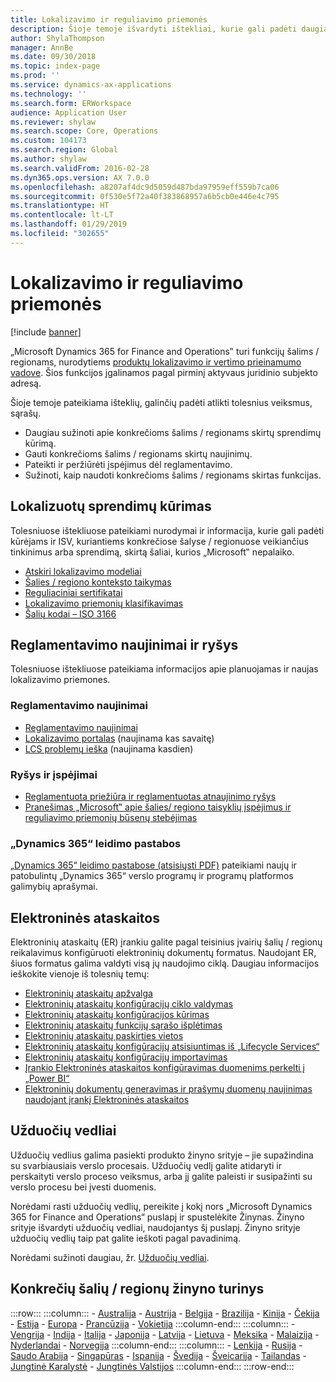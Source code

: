 ```yaml
---
title: Lokalizavimo ir reguliavimo priemonės
description: Šioje temoje išvardyti ištekliai, kurie gali padėti daugiau sužinoti apie konkrečiose šalyse / regionuose veikiančias funkcijas.
author: ShylaThompson
manager: AnnBe
ms.date: 09/30/2018
ms.topic: index-page
ms.prod: ''
ms.service: dynamics-ax-applications
ms.technology: ''
ms.search.form: ERWorkspace
audience: Application User
ms.reviewer: shylaw
ms.search.scope: Core, Operations
ms.custom: 104173
ms.search.region: Global
ms.author: shylaw
ms.search.validFrom: 2016-02-28
ms.dyn365.ops.version: AX 7.0.0
ms.openlocfilehash: a8207af4dc9d5059d487bda97959eff559b7ca06
ms.sourcegitcommit: 0f530e5f72a40f383868957a6b5cb0e446e4c795
ms.translationtype: HT
ms.contentlocale: lt-LT
ms.lasthandoff: 01/29/2019
ms.locfileid: "302655"
---
```

# <a name="localization-and-regulatory-features"></a>Lokalizavimo ir reguliavimo priemonės

[!include [banner](../includes/banner.md)]

„Microsoft Dynamics 365 for Finance and Operations‟ turi funkcijų šalims / regionams, nurodytiems [produktų lokalizavimo ir vertimo prieinamumo vadove](https://aka.ms/dynamics_365_international_availability_deck). Šios funkcijos įgalinamos pagal pirminį aktyvaus juridinio subjekto adresą. 

Šioje temoje pateikiama išteklių, galinčių padėti atlikti tolesnius veiksmus, sąrašų. 
- Daugiau sužinoti apie konkrečioms šalims / regionams skirtų sprendimų kūrimą.
- Gauti konkrečioms šalims / regionams skirtų naujinimų.
- Pateikti ir peržiūrėti įspėjimus dėl reglamentavimo.
- Sužinoti, kaip naudoti konkrečioms šalims / regionams skirtas funkcijas. 

## <a name="developing-localized-solutions"></a>Lokalizuotų sprendimų kūrimas
Tolesniuose ištekliuose pateikiami nurodymai ir informacija, kurie gali padėti kūrėjams ir ISV, kuriantiems konkrečiose šalyse / regionuose veikiančius tinkinimus arba sprendimą, skirtą šaliai, kurios „Microsoft‟ nepalaiko.
-   [Atskiri lokalizavimo modeliai](separate-localization-models.md)
-   [Šalies / regiono konteksto taikymas](apply-country-context.md)
-   [Reguliaciniai sertifikatai](regulatory-certifications.md)
-   [Lokalizavimo priemonių klasifikavimas](classify-localization-features.md)
-   [Šalių kodai – ISO 3166](https://www.iso.org/iso-3166-country-codes.html)

## <a name="regulatory-updates-and-communication"></a>Reglamentavimo naujinimai ir ryšys
Tolesniuose ištekliuose pateikiama informacijos apie planuojamas ir naujas lokalizavimo priemones. 

### <a name="regulatory-updates"></a>Reglamentavimo naujinimai
-   [Reglamentavimo naujinimai](../../financials/localizations/regulatory-updates.md)
-   [Lokalizavimo portalas](https://mbs.microsoft.com/customersource/northamerica/ax/support/support-news/GFMLocalizationPortalMC) (naujinama kas savaitę)
-   [LCS problemų ieška](../lifecycle-services/issue-search-lcs.md) (naujinama kasdien)

### <a name="communication-and-alerts"></a>Ryšys ir įspėjimai
-   [Reglamentuota priežiūra ir reglamentuotas atnaujinimo ryšys](regulatory-watch-communication.md)
-   [Pranešimas „Microsoft‟ apie šalies/ regiono taisyklių įspėjimus ir reguliavimo priemonių būsenų stebėjimas](submit-localization-alerts.md)

### <a name="dynamics-365-release-notes"></a>„Dynamics 365“ leidimo pastabos
[„Dynamics 365“ leidimo pastabose (atsisiųsti PDF)](https://aka.ms/businessappsreleasenotes) pateikiami naujų ir patobulintų „Dynamics 365“ verslo programų ir programų platformos galimybių aprašymai. 

## <a name="electronic-reporting"></a>Elektroninės ataskaitos
Elektroninių ataskaitų (ER) įrankiu galite pagal teisinius įvairių šalių / regionų reikalavimus konfigūruoti elektroninių dokumentų formatus. Naudojant ER, šiuos formatus galima valdyti visą jų naudojimo ciklą. Daugiau informacijos ieškokite vienoje iš tolesnių temų:
-   [Elektroninių ataskaitų apžvalga](../analytics/general-electronic-reporting.md)
-   [Elektroninių ataskaitų konfigūracijų ciklo valdymas](../analytics/general-electronic-reporting-manage-configuration-lifecycle.md)
-   [Elektroninių ataskaitų konfigūracijos kūrimas](../analytics/electronic-reporting-configuration.md)
-   [Elektroninių ataskaitų funkcijų sąrašo išplėtimas](../analytics/general-electronic-reporting-formulas-list-extension.md)
-   [Elektroninių ataskaitų paskirties vietos](../analytics/electronic-reporting-destinations.md)
-   [Elektroninių ataskaitų konfigūracijų atsisiuntimas iš „Lifecycle Services“](../analytics/download-electronic-reporting-configuration-lcs.md)
-   [Elektroninių ataskaitų konfigūracijų importavimas](../analytics/electronic-reporting-import-ger-configurations.md)
-   [Įrankio Elektroninės ataskaitos konfigūravimas duomenims perkelti į „Power BI“](../analytics/general-electronic-reporting-report-configuration-get-data-powerbi.md)
-   [Elektroninių dokumentų generavimas ir prašymų duomenų naujinimas naudojant įrankį Elektroninės ataskaitos](../analytics/generate-electronic-documents-update-application-data.md)

## <a name="task-guides"></a>Užduočių vedliai
Užduočių vedlius galima pasiekti produkto žinyno srityje – jie supažindina su svarbiausiais verslo procesais. Užduočių vedlį galite atidaryti ir perskaityti verslo proceso veiksmus, arba jį galite paleisti ir susipažinti su verslo procesu bei įvesti duomenis.

Norėdami rasti užduočių vedlių, pereikite į kokį nors „Microsoft Dynamics 365 for Finance and Operations“ puslapį ir spustelėkite Žinynas. Žinyno srityje išvardyti užduočių vedliai, naudojantys šį puslapį. Žinyno srityje užduočių vedlių taip pat galite ieškoti pagal pavadinimą.

Norėdami sužinoti daugiau, žr. [Užduočių vedliai](../../fin-and-ops/get-started/help-overview.md#task-guides).


## <a name="countryregion-specific-help-content"></a>Konkrečių šalių / regionų žinyno turinys
:::row:::
    :::column:::
        - [Australija](../../financials/localizations/australia.md)
        - [Austrija](../../financials/localizations/austria.md)
        - [Belgija](../../financials/localizations/belgium.md)
        - [Brazilija](../../financials/localizations/brazil.md)
        - [Kinija](../../financials/localizations/china.md)
        - [Čekija](../../financials/localizations/czech-republic.md)
        - [Estija](../../financials/localizations/estonia.md)
        - [Europa](../../financials/localizations/europe.md)
        - [Prancūzija](../../financials/localizations/france.md)
        - [Vokietija](../../financials/localizations/germany.md)
    :::column-end:::
    :::column:::
        - [Vengrija](../../financials/localizations/hungary.md)
        - [Indija](../../financials/localizations/india.md)
        - [Italija](../../financials/localizations/italy.md)
        - [Japonija](../../financials/localizations/japan.md)
        - [Latvija](../../financials/localizations/latvia.md)
        - [Lietuva](../../financials/localizations/lithuania.md)
        - [Meksika](../../financials/localizations/mexico.md)
        - [Malaizija](../../financials/localizations/malaysia.md)
        - [Nyderlandai](../../financials/localizations/netherlands.md)
        - [Norvegija](../../financials/localizations/norway.md)
    :::column-end:::
    :::column:::
        - [Lenkija](../../financials/localizations/poland.md)
        - [Rusija](../../financials/localizations/russia.md)
        - [Saudo Arabija](../../financials/localizations/saudi-arabia.md)
        - [Singapūras](../../financials/localizations/singapore.md)
        - [Ispanija](../../financials/localizations/spain.md)
        - [Švedija](../../financials/localizations/sweden.md)
        - [Šveicarija](../../financials/localizations/switzerland.md)
        - [Tailandas](../../financials/localizations/thailand.md)
        - [Jungtinė Karalystė](../../financials/localizations/united-kingdom.md)
        - [Jungtinės Valstijos](../../financials/localizations/united-states.md)
    :::column-end:::
:::row-end:::






